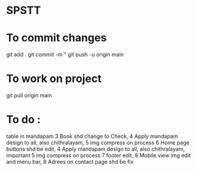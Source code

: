 # SPSTT

# To commit changes
git add .
git commit -m "<Commit message>
git push -u origin main

# To work on project
git pull origin main

# To do : 

table in mandapam 
3 Book shd change to Check,
4 Apply mandapam design to all, also chithralayam,
5 img compress on process
6 Home page buttons shd be edit,
4 Apply mandapam design to all, also chithralayam, important
5 img compress on process
7 footer edit,
8 Mobile view img edit and menu bar,
9 Adrees on contact page shd be fix

